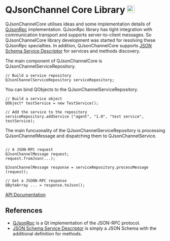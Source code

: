 # QJsonChannel Core Library <img src="https://seeklogo.com/images/C/c-logo-43CE78FF9C-seeklogo.com.png" width="24" height="24">

QJsonChannelCore utilises ideas and some implementation details of [QJsonRpc](https://bitbucket.org/devonit/qjsonrpc) implementation. QJsonRpc library has tight integration with communication transport and supports server-to-client messages. So QJsonChannelCore library development was started for resolving these QJsonRpc specialties. 
In addition, QJsonChannelCore supports [JSON Schema Service Descriptor](https://jsonrpc.org/historical/json-schema-service-descriptor.html) for services and methods discovery.

The main component of QJsonChannelCore is QJsonChannelServiceRepository. 
~~~~~~
// Build a service repository
QJsonChannelServiceRepository serviceRepository;
~~~~~~

You can bind QObjects to the QJsonChannelServiceRepository.
~~~~~~
// Build a service object
QObject* testService = new TestService();

// Add the service to the repository
serviceRepository.addService ("agent", "1.0", "test service", testService);
~~~~~~

The main funcuonality of the QJsonChannelServiceRepository is processing QJsonChannelMessage and dispatching them to QJsonChannelService.
~~~~~~

// A JSON-RPC request
QJsonChannelMessage request;
request.fromJson(...);

QJsonChannelMessage response = serviceRepository.processMessage (request);

// Get a JSOON-RPC response
QByteArray ... = response.toJson();
~~~~~~

[API Documentation](http://kdeyev.github.io/QJsonChannelCore)

## References
- [QJsonRpc](https://bitbucket.org/devonit/qjsonrpc) is a Qt implementation of the JSON-RPC protocol.
- [JSON Schema Service Descriptor](https://jsonrpc.org/historical/json-schema-service-descriptor.html) is simply a JSON Schema with the additional definition for methods.
